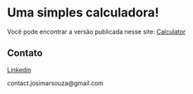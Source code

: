 <h1>Uma simples calculadora!</h1>

<p>Você pode encontrar a versão publicada nesse site: <a href="https://calculator-8e08.onrender.com/" target="_blank">Calculator</a></p>

<h2>Contato</h2>

<a href="https://www.linkedin.com/in/josimar-souza-brito/" target="_blank">Linkedin</a>
<p>contact.josimarsouza@gmail.com</p>